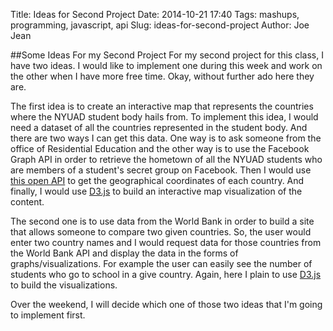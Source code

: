 Title: Ideas for Second Project
Date: 2014-10-21 17:40
Tags: mashups, programming, javascript, api
Slug: ideas-for-second-project
Author: Joe Jean

##Some Ideas For my Second Project
For my second project for this class, I have two ideas. I would like to implement one during this week
and work on the other when I have more free time. Okay, without further ado here they are.

The first idea is to create an interactive map that represents the countries where the NYUAD student body
hails from. To implement this idea, I would need a dataset of all the countries represented in the student body.
And there are two ways I can get this data. One way is to ask someone from the office of Residential Education and the other way is to use the Facebook Graph API in order to retrieve the hometown of all the NYUAD students who are members of a student's secret group on Facebook. Then I would use [this open API](https://opendata.socrata.com/dataset/Country-List-ISO-3166-Codes-Latitude-Longitude/mnkm-8ram) to get the geographical coordinates of each country. And finally, I would use [D3.js](http://d3js.org/) to build an interactive map visualization of the content.

The second one is to use data from the World Bank in order to build a site that allows someone to compare two given countries. So, the user would enter two country names and I would request data for those countries from the World Bank API and display the data in the forms of graphs/visualizations. For example the user can easily see the number of students who go to school in a give country. Again, here I plain to use [D3.js](http://d3js.org/) to build the visualizations.

Over the weekend, I will decide which one of those two ideas that I'm going to implement first.

